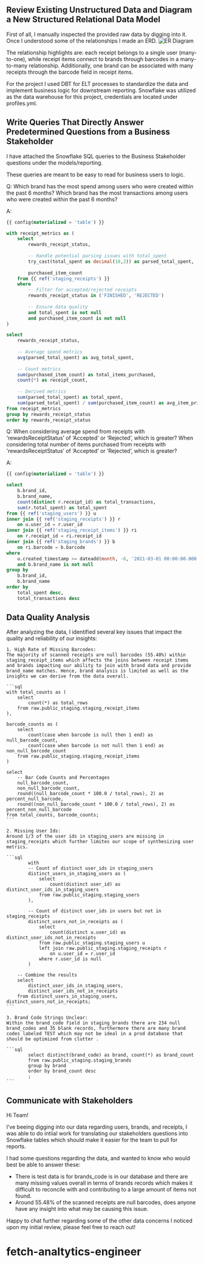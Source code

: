 ## Review Existing Unstructured Data and Diagram a New Structured Relational Data Model

First of all, I manually inspected the provided raw data by digging into it. Once I understood some of the relationships I made an ERD.
![ER Diagram](ER_Diagram.png)

The relationship highlights are:
each receipt belongs to a single user (many-to-one), while receipt items connect to brands through barcodes in a many-to-many relationship. Additionally, one brand can be associated with many receipts through the barcode field in receipt items.

For the project I used DBT for ELT processes to standardize the data and implement business logic for downstream reporting. Snowflake was utilized as the data warehouse for this project, credentials are located under profiles.yml.

## Write Queries That Directly Answer Predetermined Questions from a Business Stakeholder

I have attached the Snowflake SQL queries to the Business Stakeholder questions under the models/reporting.

These queries are meant to be easy to read for business users to logic.

Q: 
Which brand has the most spend among users who were created within the past 6 months?
Which brand has the most transactions among users who were created within the past 6 months?

A:

```sql
{{ config(materialized = 'table') }}

with receipt_metrics as (
    select
        rewards_receipt_status,
        
        -- Handle potential parsing issues with total_spent
        try_cast(total_spent as decimal(18,2)) as parsed_total_spent,
        
        purchased_item_count
    from {{ ref('staging_receipts') }}
    where 
        -- Filter for accepted/rejected receipts
        rewards_receipt_status in ('FINISHED', 'REJECTED')
        
        -- Ensure data quality
        and total_spent is not null
        and purchased_item_count is not null
)

select
    rewards_receipt_status,
    
    -- Average spend metrics
    avg(parsed_total_spent) as avg_total_spent,
    
    -- Count metrics
    sum(purchased_item_count) as total_items_purchased,
    count(*) as receipt_count,
    
    -- Derived metrics
    sum(parsed_total_spent) as total_spent,
    sum(parsed_total_spent) / sum(purchased_item_count) as avg_item_price
from receipt_metrics
group by rewards_receipt_status
order by rewards_receipt_status
```

Q: 
When considering average spend from receipts with 'rewardsReceiptStatus’ of ‘Accepted’ or ‘Rejected’, which is greater?
When considering total number of items purchased from receipts with 'rewardsReceiptStatus’ of ‘Accepted’ or ‘Rejected’, which is greater?

A:

```sql
{{ config(materialized = 'table') }}

select
    b.brand_id,
    b.brand_name,
    count(distinct r.receipt_id) as total_transactions,
    sum(r.total_spent) as total_spent
from {{ ref('staging_users') }} u
inner join {{ ref('staging_receipts') }} r
    on u.user_id = r.user_id
inner join {{ ref('staging_receipt_items') }} ri
    on r.receipt_id = ri.receipt_id
inner join {{ ref('staging_brands') }} b
    on ri.barcode = b.barcode
where 
    u.created_timestamp >= dateadd(month, -6, '2021-03-01 00:00:00.000')
    and b.brand_name is not null
group by 
    b.brand_id,
    b.brand_name
order by 
    total_spent desc,
    total_transactions desc
```

## Data Quality Analysis

After analyzing the data, I identified several key issues that impact the quality and reliability of our insights:

    1. High Rate of Missing Barcodes:
    The majority of scanned receipts are null barcodes (55.48%) within staging_receipt_items which affects the joins between receipt items and brands impacting our ability to join with brand data and provide brand_name matches. Hence, brand analysis is limited as well as the insights we can derive from the data overall. 
    
    ```sql
    with total_counts as (
        select
            count(*) as total_rows
        from raw.public_staging.staging_receipt_items
    ),

    barcode_counts as (
        select
            count(case when barcode is null then 1 end) as null_barcode_count,
            count(case when barcode is not null then 1 end) as non_null_barcode_count
        from raw.public_staging.staging_receipt_items
    )

    select
        -- Bar Code Counts and Percentages
        null_barcode_count,
        non_null_barcode_count,
        round((null_barcode_count * 100.0 / total_rows), 2) as percent_null_barcode,
        round((non_null_barcode_count * 100.0 / total_rows), 2) as percent_non_null_barcode
    from total_counts, barcode_counts;
    ```

    2. Missing User Ids:
    Around 1/3 of the user ids in staging_users are missing in staging_receipts which further limites our scope of synthesizing user metrics.

    ```sql
            with 
            -- Count of distinct user_ids in staging_users
            distinct_users_in_staging_users as (
                select
                    count(distinct user_id) as distinct_user_ids_in_staging_users
                from raw.public_staging.staging_users
            ),

            -- Count of distinct user_ids in users but not in staging_receipts
            distinct_users_not_in_receipts as (
                select
                    count(distinct u.user_id) as distinct_user_ids_not_in_receipts
                from raw.public_staging.staging_users u
                left join raw.public_staging.staging_receipts r
                    on u.user_id = r.user_id
                where r.user_id is null
            )

        -- Combine the results
        select
            distinct_user_ids_in_staging_users,
            distinct_user_ids_not_in_receipts
        from distinct_users_in_staging_users, distinct_users_not_in_receipts;
    ```

    3. Brand Code Strings Unclear:
    Within the brand_code field in staging_brands there are 234 null brand_codes and 35 blank records, furthermore there are many brand codes labeled TEST which may not be ideal in a prod database that should be optimized from clutter .

    ```sql
            select distinct(brand_code) as brand, count(*) as brand_count
            from raw.public_staging.staging_brands
            group by brand
            order by brand_count desc
            ;
    ```
## Communicate with Stakeholders

Hi Team!

I’ve beeing digging into our data regarding users, brands, and receipts, I was able to do intiial work for translating our stakeholders questions into Snowflake tables which should make it easier for the team to pull for reports.

I had some questions regarding the data, and wanted to know who would best be able to answer these:

- There is  test data is for brands_code is in our database and there are many missing values overall in terms of brands records which makes it difficult to reconcile with and contributing to a large amount of items not found.
- Around 55.48% of the scanned receipts are null barcodes, does anyone have any insight into what may be causing this issue. 


Happy to chat further regarding some of the other data concerns I noticed upon my initial review, please feel free to reach out!
# fetch-analtytics-engineer
